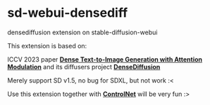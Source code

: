 # sd-webui-densediff
densediffusion extension on stable-diffusion-webui

This extension is based on:

ICCV 2023 paper [**Dense Text-to-Image Generation with Attention Modulation**](https://arxiv.org/pdf/2308.12964.pdf) and its diffusers project [**DenseDiffusion**](https://github.com/naver-ai/DenseDiffusion) 

Merely support SD v1.5, no bug for SDXL, but not work :<

Use this extension together with [**ControlNet**](https://github.com/Mikubill/sd-webui-controlnet.git) will be very fun :>
